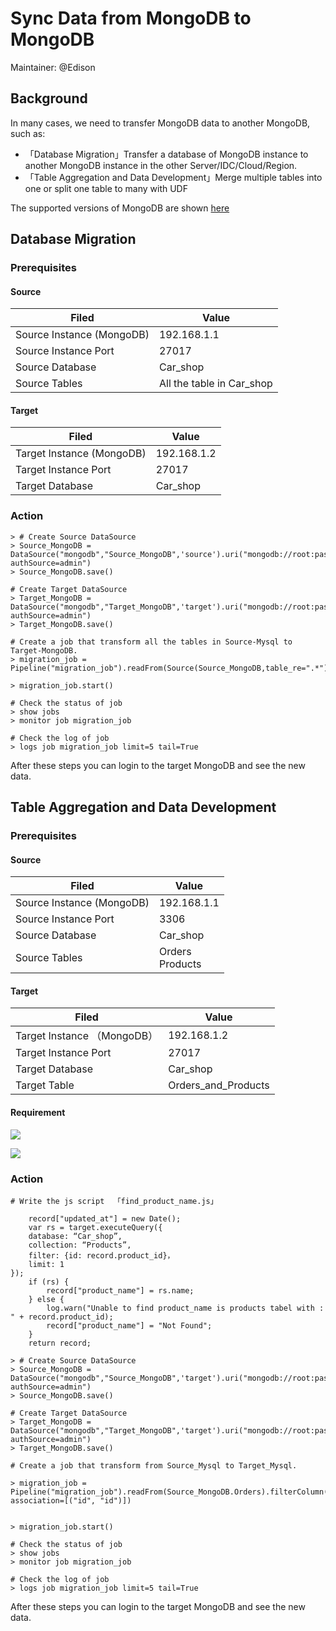 # Sync Data from MongoDB to MongoDB

Maintainer: @Edison

## Background

In many cases, we need to transfer MongoDB data to another MongoDB, such as:

- 「Database Migration」Transfer a database of MongoDB instance to another MongoDB instance in the other Server/IDC/Cloud/Region.
- 「Table Aggregation and Data Development」Merge multiple tables into one  or split one table to many with UDF

The supported versions of MongoDB are shown [here](../../Connectors/pre-build-connectors.md#MongoDB)

## Database Migration

### Prerequisites

#### Source 

| Filed                      | **Value**                 |
| -------------------------- | ------------------------- |
| Source Instance  (MongoDB) | 192.168.1.1               |
| Source Instance Port       | 27017                     |
| Source Database            | Car_shop                  |
| Source Tables              | All the table in Car_shop |

#### Target 

| Filed                      | **Value**   |
| -------------------------- | ----------- |
| Target Instance  (MongoDB) | 192.168.1.2 |
| Target Instance Port       | 27017       |
| Target Database            | Car_shop    |

### Action

```
> # Create Source DataSource
> Source_MongoDB = DataSource("mongodb","Source_MongoDB",'source').uri("mongodb://root:password@192.168.1.1:27017/Car_shop?authSource=admin")
> Source_MongoDB.save()

# Create Target DataSource
> Target_MongoDB = DataSource("mongodb","Target_MongoDB",'target').uri("mongodb://root:password@192.168.1.2:27017/Car_shop?authSource=admin")
> Target_MongoDB.save()

# Create a job that transform all the tables in Source-Mysql to Target-MongoDB.
> migration_job = Pipeline("migration_job").readFrom(Source(Source_MongoDB,table_re=".*")).writeTo(Target_MongoDB)

> migration_job.start()

# Check the status of job
> show jobs
> monitor job migration_job

# Check the log of job
> logs job migration_job limit=5 tail=True 
```

After these steps you can login to the  target MongoDB and see the new data.

## Table Aggregation and Data Development

### Prerequisites

#### Source 

| Filed                     | **Value**            |
| ------------------------- | -------------------- |
| Source Instance (MongoDB) | 192.168.1.1          |
| Source Instance Port      | 3306                 |
| Source Database           | Car_shop             |
| Source Tables             | Orders<br />Products |

#### Target 

| Filed                        | **Value**           |
| ---------------------------- | ------------------- |
| Target Instance  （MongoDB） | 192.168.1.2         |
| Target Instance Port         | 27017               |
| Target Database              | Car_shop            |
| Target Table                 | Orders_and_Products |

#### Requirement

![](/Users/edisonchow/tapdata/tapdata-community-docs/assets/mysql-to-mysql-1.png)



![](/Users/edisonchow/tapdata/tapdata-community-docs/assets/mysql-to-mysql-2.png)







### Action

```
# Write the js script  「find_product_name.js」

	record["updated_at"] = new Date();
	var rs = target.executeQuery({
    database: “Car_shop”,
    collection: “Products”,
    filter: {id: record.product_id}，
    limit: 1
});
	if (rs) {
		record["product_name"] = rs.name;
	} else {
		log.warn("Unable to find product_name is products tabel with : " + record.product_id);
		record["product_name"] = "Not Found";
	}
	return record;

```





```
> # Create Source DataSource
> Source_MongoDB = DataSource("mongodb","Source_MongoDB",'target').uri("mongodb://root:password@192.168.1.1:27017/Car_shop?authSource=admin")
> Source_MongoDB.save()

# Create Target DataSource
> Target_MongoDB = DataSource("mongodb","Target_MongoDB",'target').uri("mongodb://root:password@192.168.1.2:27017/Car_shop?authSource=admin")
> Target_MongoDB.save()

# Create a job that transform from Source_Mysql to Target_Mysql.

> migration_job = Pipeline("migration_job").readFrom(Source_MongoDB.Orders).filterColumn(["id","detail","created_at","product_id"],FilterType.keep).js("/path/find_product_name.js").writeTo("Target_MongoDB.Orders_and_Products",writeMode=WriteMode.upsert, association=[("id", "id")])


> migration_job.start()

# Check the status of job
> show jobs
> monitor job migration_job

# Check the log of job
> logs job migration_job limit=5 tail=True 
```

After these steps you can login to the  target MongoDB and see the new data.